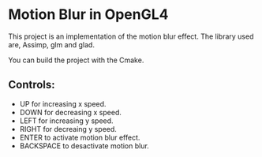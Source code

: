 # Motion Blur in OpenGL4

This project is an implementation of the motion blur effect.
The library used are, Assimp, glm and glad.

You can build the project with the Cmake.

## Controls: 
* UP for increasing x speed.
* DOWN for decreasing x speed.
* LEFT for increasing y speed.
* RIGHT for decreaing y speed.
* ENTER to activate motion blur effect.
* BACKSPACE to desactivate motion blur.
